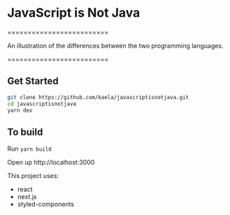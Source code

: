 # JavaScript is Not Java

=========================

An illustration of the differences between the two programming languages.

=========================

## Get Started

```bash
git clone https://github.com/kaela/javascriptisnotjava.git
cd javascriptisnotjava
yarn dev
```

## To build

Run `yarn build`

Open up http://localhost:3000

This project uses:

- react
- next.js
- styled-components
